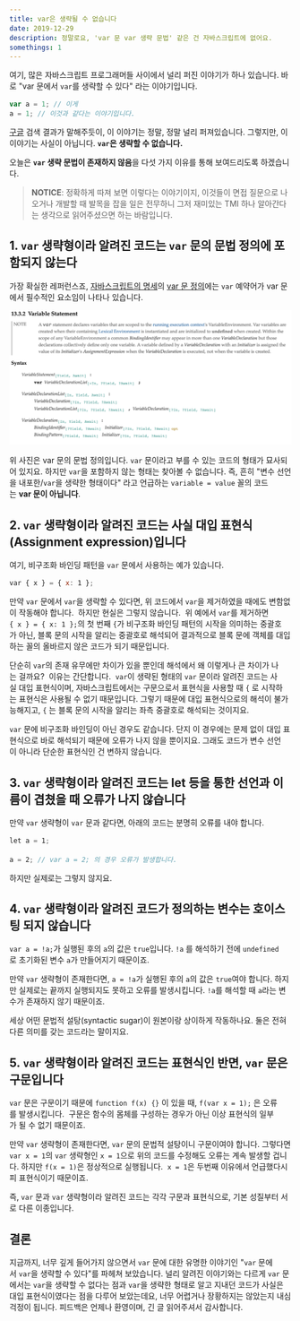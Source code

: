 ```yaml
---
title: var은 생략될 수 없습니다
date: 2019-12-29  
description: 정말로요, 'var 문 var 생략 문법' 같은 건 자바스크립트에 없어요.
somethings: 1  
---
```


여기, 많은 자바스크립트 프로그래머들 사이에서 널리 퍼진 이야기가 하나 있습니다.
바로 "var 문에서 `var`를 생략할 수 있다" 라는 이야기입니다.

```javascript
var a = 1; // 이게
a = 1; // 이것과 같다는 이야기입니다. 
```

[구글](https://www.google.com/search?client=safari&rls=en&q=%EC%9E%90%EB%B0%94%EC%8A%A4%ED%81%AC%EB%A6%BD%ED%8A%B8+var+%EC%83%9D%EB%9E%B5&ie=UTF-8&oe=UTF-8) 검색 결과가 말해주듯이, 이 이야기는 정말, 정말 널리 퍼져있습니다.
그렇지만, 이 이야기는 사실이 아닙니다. **`var`은 생략할 수 없습니다.**

오늘은 **`var` 생략 문법이 존재하지 않음**을 다섯 가지 이유를 통해 보여드리도록 하겠습니다.

> **NOTICE**: 정확하게 따져 보면 이렇다는 이야기이지, 이것들이 면접 질문으로 나오거나 개발할 때 발목을 잡을 일은 전무하니 그저 재미있는 TMI 하나 알아간다는 생각으로 읽어주셨으면 하는 바람입니다.

## 1. `var` 생략형이라 알려진 코드는 `var` 문의 문법 정의에 포함되지 않는다

가장 확실한 레퍼런스죠, [자바스크립트의 명세](https://www.ecma-international.org/publications/standards/Ecma-262.htm)의 [var 문 정의](https://www.ecma-international.org/ecma-262/10.0/index.html#sec-variable-statement)에는 `var` 예약어가 var 문에서 필수적인 요소임이 나타나 있습니다.

![var 문 정의](./var-statement-definition.png)

위 사진은 var 문의 문법 정의입니다. `var` 문이라고 부를 수 있는 코드의 형태가 묘사되어 있지요. 하지만 `var`을 포함하지 않는 형태는 찾아볼 수 없습니다.
즉, 흔히 "변수 선언을 내포한/`var`을 생략한 형태이다" 라고 언급하는 `variable = value` 꼴의 코드는 **var 문이 아닙니다**.

## 2. `var` 생략형이라 알려진 코드는 사실 대입 표현식(Assignment expression)입니다

여기, 비구조화 바인딩 패턴을 `var` 문에서 사용하는 예가 있습니다.

```javascript
var { x } = { x: 1 };
```

만약 `var` 문에서 `var`을 생략할 수 있다면, 위 코드에서 `var`을 제거하였을 때에도 변함없이 작동해야 합니다. 
하지만 현실은 그렇지 않습니다. 
위 예에서 `var`를 제거하면 `{ x } = { x: 1 };`의 첫 번째 `{`가 비구조화 바인딩 패턴의 시작을 의미하는 중괄호가 아닌, 블록 문의 시작을 알리는 중괄호로 해석되어 결과적으로 블록 문에 객체를 대입하는 꼴의 올바르지 않은 코드가 되기 때문입니다.

단순히 `var`의 존재 유무에만 차이가 있을 뿐인데 해석에서 왜 이렇게나 큰 차이가 나는 걸까요? 
이유는 간단합니다. 
`var`이 생략된 형태의 `var` 문이라 알려진 코드는 사실 대입 표현식이며, 자바스크립트에서는 구문으로서 표현식을 사용할 때 `{` 로 시작하는 표현식은 사용될 수 없기 때문입니다.
그렇기 때문에 대입 표현식으로의 해석이 불가능해지고, `{` 는 블록 문의 시작을 알리는 좌측 중괄호로 해석되는 것이지요.

`var` 문에 비구조화 바인딩이 아닌 경우도 같습니다. 단지 이 경우에는 문제 없이 대입 표현식으로 바로 해석되기 때문에 오류가 나지 않을 뿐이지요.
그래도 코드가 변수 선언이 아니라 단순한 표현식인 건 변하지 않습니다.

## 3. `var` 생략형이라 알려진 코드는 let 등을 통한 선언과 이름이 겹쳤을 때 오류가 나지 않습니다

만약 `var` 생략형이 `var` 문과 같다면, 아래의 코드는 분명히 오류를 내야 합니다.

```javascript
let a = 1;

a = 2; // var a = 2; 의 경우 오류가 발생합니다.
```

하지만 실제로는 그렇지 않지요.

## 4. `var` 생략형이라 알려진 코드가 정의하는 변수는 호이스팅 되지 않습니다

`var a = !a;`가 실행된 후의 `a`의 값은 `true`입니다.
`!a` 를 해석하기 전에 `undefined`로 초기화된 변수 `a`가 만들어지기 때문이죠.

만약 `var` 생략형이 존재한다면, `a = !a`가 실행된 후의 `a`의 값은 `true`여야 합니다.
하지만 실제로는 끝까지 실행되지도 못하고 오류를 발생시킵니다.
`!a`를 해석할 때 `a`라는 변수가 존재하지 않기 때문이죠. 

세상 어떤 문법적 설탕(syntactic sugar)이 원본이랑 상이하게 작동하나요. 
둘은 전혀 다른 의미를 갖는 코드라는 말이지요.

## 5. `var` 생략형이라 알려진 코드는 표현식인 반면, `var` 문은 구문입니다

`var` 문은 구문이기 때문에 `function f(x) {}` 이 있을 때, `f(var x = 1);` 은 오류를 발생시킵니다. 
구문은 함수의 몸체를 구성하는 경우가 아닌 이상 표현식의 일부가 될 수 없기 때문이죠. 

만약 `var` 생략형이 존재한다면, `var` 문의 문법적 설탕이니 구문이여야 합니다.
그렇다면 `var x = 1`의 `var` 생략형인 `x = 1`으로 위의 코드를 수정해도 오류는 계속 발생할 겁니다.
하지만 `f(x = 1)`은 정상적으로 실행됩니다. 
`x = 1`은 두번째 이유에서 언급했다시피 표현식이기 때문이죠.

즉, `var` 문과 `var` 생략형이라 알려진 코드는 각각 구문과 표현식으로, 기본 성질부터 서로 다른 이종입니다.

## 결론

지금까지, 너무 깊게 들어가지 않으면서 `var` 문에 대한 유명한 이야기인 "`var` 문에서 `var`을 생략할 수 있다"를 파헤쳐 보았습니다.
널리 알려진 이야기와는 다르게 `var` 문에서는 `var`을 생략할 수 없다는 점과 `var`을 생략한 형태로 알고 지내던 코드가 사실은 대입 표현식이였다는 점을 다루어 보았는데요, 너무 어렵거나 장황하지는 않았는지 내심 걱정이 됩니다.
피드백은 언제나 환영이며, 긴 글 읽어주셔서 감사합니다.